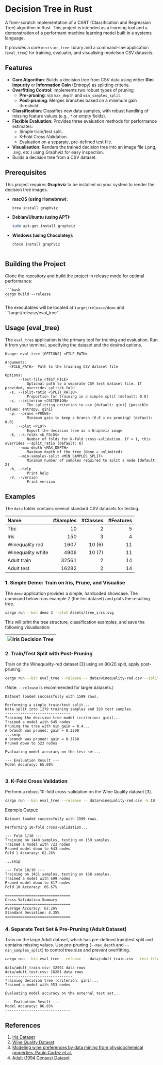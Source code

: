 # Decision Tree in Rust

A from-scratch implementation of a CART (Classification and Regression Tree) algorithm in Rust. This project is intended as a learning tool and a demonstration of a performant machine learning model built in a systems language.

It provides a core ```decision_tree``` library and a command-line application (```eval_tree```) for training, evaluatin, and visualising modelson CSV datasets.

## Features

* **Core Algorithm**: Builds a decision tree from CSV data using either **Gini Impurity** or **Information Gain** (Entropy) as splitting criteria.
* **Overfitting Control**: Implements two robust types of pruning:
  * **Pre-pruning**: via ```max_depth``` and ```min_samples_split```.
  * **Post-pruning**: Merges branches based on a minimum gain threshold.
* **Classification**: Classifies new data samples, with robust handling of missing feature values (e.g., ```?``` or empty fields).
* **Flexible Evaluation**: Provides three evaluation methods for performance estimates:
  * Simple train/test split.
  * K-Fold Cross-Validation.
  * Evaluation on a separate, pre-defined test file.
* **Visualisation**: Renders the trained decision tree into an image file (.png, .svg, etc.) using Graphviz for easy inspection.
* Builds a decision tree from a CSV dataset.


## Prerequisites

This project requires **Graphviz** to be installed on your system to render the decision tree images.

-   **macOS (using Homebrew):**
    ```bash
    brew install graphviz
    ```
-   **Debian/Ubuntu (using APT):**
    ```bash
    sudo apt-get install graphviz
    ```
-   **Windows (using Chocolatey):**
    ```bash
    choco install graphviz
   

## Building the Project

Clone the repository and build the project in release mode for optimal performance:

    ```bash
    cargo build --release
    ```
The executables will be located at ```target/release/demo``` and ```target/release/eval_tree``.

## Usage (eval_tree)

The ```eval_tree``` application is the primary tool for training and evaluation. Run it from your terminal, specifying the dataset and the desired options.

``` text
Usage: eval_tree [OPTIONS] <FILE_PATH>

Arguments:
  <FILE_PATH>  Path to the training CSV dataset file

Options:
      --test-file <TEST_FILE>
          Optional path to a separate CSV test dataset file. If provided, overrides split/k-fold
  -s, --split-ratio <SPLIT_RATIO>
          Proportion for training in a simple split [default: 0.8]
  -c, --criterion <CRITERION>
          The splitting criterion to use [default: gini] [possible values: entropy, gini]
  -p, --prune <PRUNE>
          Minimum gain to keep a branch (0.0 = no pruning) [default: 0.0]
      --plot <PLOT>
          Export the decision tree as a Graphviz image
  -k, --k-folds <K_FOLDS>
          Number of folds for k-fold cross-validation. If > 1, this overrides --split_ratio [default: 0]
      --max-depth <MAX_DEPTH>
          Maximum depth of the tree (None = unlimited)
      --min-samples-split <MIN_SAMPLES_SPLIT>
          Minimum number of samples required to split a node [default: 2]
  -h, --help
          Print help
  -V, --version
          Print version
```

## Examples

The ```data``` folder contains several standard CSV datasets for testing.

| Name              | #Samples   | #Classes   | #Features |
| :-----            | ---:       | ---:       | ---:      |
| Tbc               |     10     |      2     |  5        |
| Iris              |    150     |      3     |  4        |
| Winequality red   |   1607     | 10 (6)     | 11        |
| Winequality white |   4906     | 10 (7)     | 11        |
| Adult train       |  32561     |      2     | 14        |
| Adult test        |  16282     |      2     | 14        |


### 1. Simple Demo: Train on Iris, Prune, and Visualise

The ```demo``` application provides a simple, hardcoded showcase. The command below runs example 2 (the Iris dataset) and plots the resulting tree.

``` bash
cargo run --bin demo 2 --plot Assets/tree_iris.svg
```
This will print the tree structure, classification examples, and save the following visualisation:

| ![Iris Decision Tree](Assets/tree_iris.svg) |
| --- |


### 2. Train/Test Split with Post-Pruning

Train on the Winequality-red dataset [3] using an 80/20 split, apply post-pruning:

``` bash
cargo run --bin eval_tree --release -- data/winequality-red.csv --split-ratio 0.8 --prune 0.4
```

(Note: ```--release``` is recommended for larger datasets.)

``` text
Dataset loaded successfully with 1599 rows.

Performing a simple train/test split...
Data split into 1279 training samples and 320 test samples.
------------------------------
Training the decision tree model (criterion: gini)...
Trained a model with 645 nodes
Pruning the tree with min_gain = 0.4...
A branch was pruned: gain = 0.3200
...snip
A branch was pruned: gain = 0.3750
Pruned down to 523 nodes

Evaluating model accuracy on the test set...

--- Evaluation Result ---
Model Accuracy: 65.00%
------------------------------
```

### 3. K-Fold Cross Validation 

Perform a robust 10-fold cross-validation on the Wine Quality dataset [3].

``` bash
cargo run --bin eval_tree --release -- data/winequality-red.csv -k 10 --prune 0.3
```

Example Output:
```
Dataset loaded successfully with 1599 rows.

Performing 10-fold cross-validation...

--- Fold 1/10 ---
Training on 1440 samples, testing on 159 samples.
Trained a model with 723 nodes
Pruned model down to 643 nodes
Fold 1 Accuracy: 62.26%

...snip

--- Fold 10/10 ---
Training on 1431 samples, testing on 168 samples.
Trained a model with 699 nodes
Pruned model down to 617 nodes
Fold 10 Accuracy: 66.67%

==============================
Cross-Validation Summary
==============================
Average Accuracy: 62.26%
Standard Deviation: 4.35%
==============================
```

### 4. Separate Test Set & Pre-Pruning (Adult Dataset)

Train on the large Adult dataset, which has pre-defined train/test split and contains missing values. Use pre-pruning (`--max_depth` and `--min_samples_split`) to control tree size and prevent overfitting.

``` bash
cargo run --bin eval_tree --release -- data/adult_train.csv --test-file data/adult_test.csv --max-depth 10 --min-samples-split 10
```

``` text
data/adult_train.csv: 32561 data rows
data/adult_test.csv: 16281 data rows
-------------------------------
Training decision tree (criterion: gini)...
Trained a model with 553 nodes

Evaluating model accuracy on the external test set...

--- Evaluation Result ---
Model Accuracy: 86.03%
------------------------------
```

## References

1. [Iris Dataset](https://archive.ics.uci.edu/dataset/53/iris)
2. [Wine Quality Dataset](https://archive.ics.uci.edu/dataset/186/wine+quality)
3. [Modeling wine preferences by data mining from physicochemical properties, Paulo Cortez et al.](https://repositorium.sdum.uminho.pt/bitstream/1822/10029/1/wine5.pdf)
4. [Adult (1994 Census) Dataset](https://archive.ics.uci.edu/dataset/2/adult)


